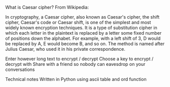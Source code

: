 What is Caesar cipher?
From Wikipedia:

In cryptography, a Caesar cipher, also known as Caesar's cipher, the shift cipher, Caesar's code or Caesar shift, is one of the simplest and most widely known encryption techniques. It is a type of substitution cipher in which each letter in the plaintext is replaced by a letter some fixed number of positions down the alphabet. For example, with a left shift of 3, D would be replaced by A, E would become B, and so on. The method is named after Julius Caesar, who used it in his private correspondence.

Enter however long text to encrypt / decrypt
Choose a key to encrypt / decrypt with
Share with a friend so nobody can eavesdrop on your conversations

Technical notes
Written in Python using ascii table and ord function
